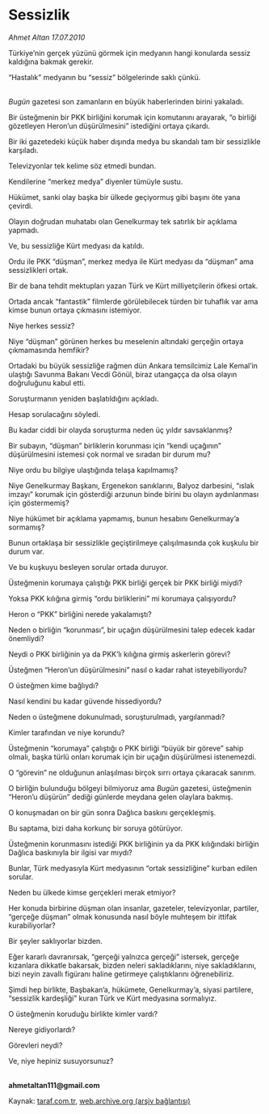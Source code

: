 # Sessizlik

*Ahmet Altan 17.07.2010*

<div class="yazi"><p>Türkiye’nin gerçek yüzünü görmek için medyanın hangi konularda sessiz kaldığına bakmak gerekir.</p>
<p>“Hastalık” medyanın bu “sessiz” bölgelerinde saklı çünkü.</p>
<p><i><br/>Bugün</i> gazetesi son zamanların en büyük haberlerinden birini yakaladı.</p>
<p>Bir üsteğmenin bir PKK birliğini korumak için komutanını arayarak, “o birliği gözetleyen Heron’un düşürülmesini” istediğini ortaya çıkardı.</p>
<p>Bir iki gazetedeki küçük haber dışında medya bu skandalı tam bir sessizlikle karşıladı.</p>
<p>Televizyonlar tek kelime söz etmedi bundan.</p>
<p>Kendilerine “merkez medya” diyenler tümüyle sustu.</p>
<p>Hükümet, sanki olay başka bir ülkede geçiyormuş gibi başını öte yana çevirdi.</p>
<p>Olayın doğrudan muhatabı olan Genelkurmay tek satırlık bir açıklama yapmadı.</p>
<p>Ve, bu sessizliğe Kürt medyası da katıldı.</p>
<p>Ordu ile PKK “düşman”, merkez medya ile Kürt medyası da “düşman” ama sessizlikleri ortak.</p>
<p>Bir de bana tehdit mektupları yazan Türk ve Kürt milliyetçilerin öfkesi ortak.</p>
<p>Ortada ancak “fantastik” filmlerde görülebilecek türden bir tuhaflık var ama kimse bunun ortaya çıkmasını istemiyor.</p>
<p>Niye herkes sessiz?</p>
<p>Niye “düşman” görünen herkes bu meselenin altındaki gerçeğin ortaya çıkmamasında hemfikir?</p>
<p>Ortadaki bu büyük sessizliğe rağmen dün Ankara temsilcimiz Lale Kemal’in ulaştığı Savunma Bakanı Vecdi Gönül, biraz utangaçça da olsa olayın doğruluğunu kabul etti.</p>
<p>Soruşturmanın yeniden başlatıldığını açıkladı.</p>
<p>Hesap sorulacağını söyledi.</p>
<p>Bu kadar ciddi bir olayda soruşturma neden üç yıldır savsaklanmış?</p>
<p>Bir subayın, “düşman” birliklerin korunması için “kendi uçağının” düşürülmesini istemesi çok normal ve sıradan bir durum mu?</p>
<p>Niye ordu bu bilgiye ulaştığında telaşa kapılmamış?</p>
<p>Niye Genelkurmay Başkanı, Ergenekon sanıklarını, Balyoz darbesini, “ıslak imzayı” korumak için gösterdiği arzunun binde birini bu olayın aydınlanması için göstermemiş?</p>
<p>Niye hükümet bir açıklama yapmamış, bunun hesabını Genelkurmay’a sormamış?</p>
<p>Bunun ortaklaşa bir sessizlikle geçiştirilmeye çalışılmasında çok kuşkulu bir durum var.</p>
<p>Ve bu kuşkuyu besleyen sorular ortada duruyor.</p>
<p>Üsteğmenin korumaya çalıştığı PKK birliği gerçek bir PKK birliği miydi?</p>
<p>Yoksa PKK kılığına girmiş “ordu birliklerini” mi korumaya çalışıyordu?</p>
<p>Heron o “PKK” birliğini nerede yakalamıştı?</p>
<p>Neden o birliğin “korunması”, bir uçağın düşürülmesini talep edecek kadar önemliydi?</p>
<p>Neydi o PKK birliğinin ya da PKK’lı kılığına girmiş askerlerin görevi?</p>
<p>Üsteğmen “Heron’un düşürülmesini” nasıl o kadar rahat isteyebiliyordu?</p>
<p>O üsteğmen kime bağlıydı?</p>
<p>Nasıl kendini bu kadar güvende hissediyordu?</p>
<p>Neden o üsteğmene dokunulmadı, soruşturulmadı, yargılanmadı?</p>
<p>Kimler tarafından ve niye korundu?</p>
<p>Üsteğmenin “korumaya” çalıştığı o PKK birliği “büyük bir göreve” sahip olmalı, başka türlü onları korumak için bir uçağın düşürülmesi istenemezdi.</p>
<p>O “görevin” ne olduğunun anlaşılması birçok sırrı ortaya çıkaracak sanırım.</p>
<p>O birliğin bulunduğu bölgeyi bilmiyoruz ama <i>Bugün</i> gazetesi, üsteğmenin “Heron’u düşürün” dediği günlerde meydana gelen olaylara bakmış.</p>
<p>O konuşmadan on bir gün sonra Dağlıca baskını gerçekleşmiş.</p>
<p>Bu saptama, bizi daha korkunç bir soruya götürüyor.</p>
<p>Üsteğmenin korunmasını istediği PKK birliğinin ya da PKK kılığındaki birliğin Dağlıca baskınıyla bir ilgisi var mıydı?</p>
<p>Bunlar, Türk medyasıyla Kürt medyasının “ortak sessizliğine” kurban edilen sorular.</p>
<p>Neden bu ülkede kimse gerçekleri merak etmiyor?</p>
<p>Her konuda birbirine düşman olan insanlar, gazeteler, televizyonlar, partiler, “gerçeğe düşman” olmak konusunda nasıl böyle muhteşem bir ittifak kurabiliyorlar?</p>
<p>Bir şeyler saklıyorlar bizden.</p>
<p>Eğer kararlı davranırsak, “gerçeği yalnızca gerçeği” istersek, gerçeğe kızanlara dikkatle bakarsak, bizden neleri sakladıklarını, niye sakladıklarını, bizi neyin zavallı figüranı haline getirmeye çalıştıklarını öğrenebiliriz.</p>
<p>Şimdi hep birlikte, Başbakan’a, hükümete, Genelkurmay’a, siyasi partilere, “sessizlik kardeşliği” kuran Türk ve Kürt medyasına sormalıyız.</p>
<p>O üsteğmenin koruduğu birlikte kimler vardı?</p>
<p>Nereye gidiyorlardı?</p>
<p>Görevleri neydi?</p>
<p>Ve, niye hepiniz susuyorsunuz?</p>
<p><b><br/>ahmetaltan111@gmail.com</b></p></div>

Kaynak: [taraf.com.tr](http://www.taraf.com.tr:80/ahmet-altan/makale-sessizlik.htm), [web.archive.org (arşiv bağlantısı)](http://web.archive.org/web/20100718224424/http://www.taraf.com.tr:80/ahmet-altan/makale-sessizlik.htm)
